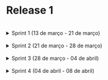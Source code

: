 # Release 1



<br>

<details>
<summary>Sprint 1 (13 de março - 21 de março)</summary>
<br>
This is how you dropdown.
</details>

<br>

<details>
<summary>Sprint 2 (21 de março - 28 de março)</summary>
<br>
This is how you dropdown.
</details>

<br>

<details>
<summary>Sprint 3 (28 de março - 04 de abril)</summary>
<br>
This is how you dropdown.
</details>

<br>

<details>
<summary>Sprint 4 (04 de abril - 08 de abril)</summary>
<br>
This is how you dropdown.
</details>